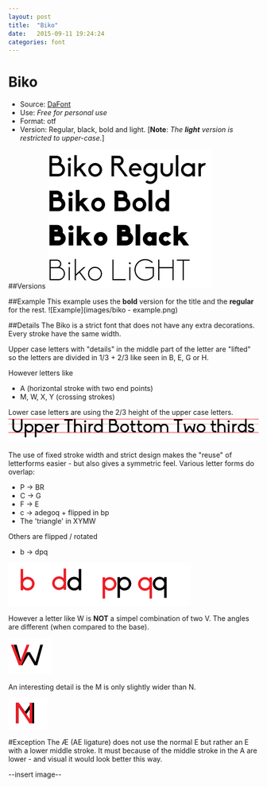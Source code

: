 ```yaml
---
layout: post
title:  "Biko"
date:   2015-09-11 19:24:24
categories: font
---
```

# Biko
* Source: [DaFont](http://www.dafont.com/biko.font)
* Use: *Free for personal use*
* Format: otf
* Version: Regular, black, bold and light. [**Note**: *The **light** version is restricted to upper-case.*]

##Versions
![The four versions.](images/biko-versions.png)


##Example 
This example uses the **bold** version for the title and the **regular** for the rest.
![Example](images/biko - example.png)

##Details
The Biko is a strict font that does not have any extra decorations.
Every stroke have the same width.

Upper case letters with "details" in the middle part of the letter are "lifted" so the letters are divided in 1/3 + 2/3
like seen in B, E, G or H.


However letters like 

* A (horizontal stroke with two end points)
* M, W, X, Y (crossing strokes)

Lower case letters are using the 2/3 height of the upper case letters.
![](images/biko-height.png)


The use of fixed stroke width and strict design makes the "reuse" of letterforms easier - but also gives a symmetric feel.
Various letter forms do overlap:
* P -> BR
* C -> G
* F -> E
* c -> adegoq + flipped in bp
* The 'triangle' in XYMW

Others are flipped / rotated
* b -> dpq

![The letter b (in red) is flipped and rotated and compared to the "real" letters d,p and q (in black)](images/biko-b-in-dpq.png)

However a letter like W is **NOT** a simpel combination of two V. The angles are different (when compared to the base).

![A V superimposed (in red) on a W](images/biko-V-in-W.png)

An interesting detail is the M is only slightly wider than N.

![An N superimposed on M](images/biko-N-in-M.png)


#Exception
The Æ (AE ligature) does not use the normal E but rather an E with a lower middle stroke. It must because of the middle stroke in the A are lower - and visual it would look better this way.

--insert image--